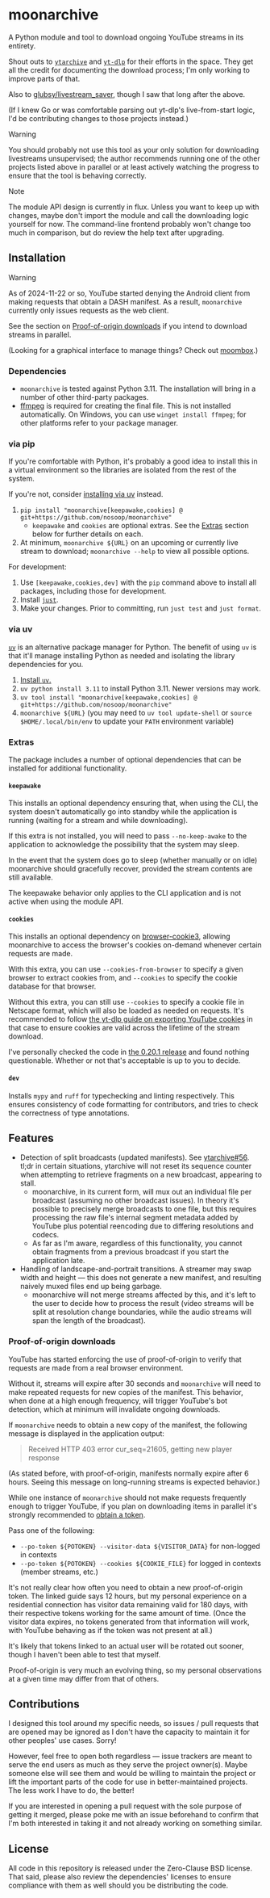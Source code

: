 # moonarchive

A Python module and tool to download ongoing YouTube streams in its entirety.

Shout outs to [`ytarchive`][] and [`yt-dlp`][] for their efforts in the space.  They get all the
credit for documenting the download process; I'm only working to improve parts of that.

Also to [glubsy/livestream_saver][], though I saw that long after the above.

(If I knew Go or was comfortable parsing out yt-dlp's live-from-start logic, I'd be contributing
changes to those projects instead.)

> [!WARNING]
> 
> You should probably not use this tool as your only solution for downloading livestreams
> unsupervised; the author recommends running one of the other projects listed above in parallel
> or at least actively watching the progress to ensure that the tool is behaving correctly.

> [!NOTE]
> 
> The module API design is currently in flux.  Unless you want to keep up with changes, maybe
> don't import the module and call the downloading logic yourself for now.  The command-line
> frontend probably won't change too much in comparison, but do review the help text after
> upgrading.

[`ytarchive`]: https://github.com/Kethsar/ytarchive
[`yt-dlp`]: https://github.com/yt-dlp/yt-dlp
[glubsy/livestream_saver]: https://github.com/glubsy/livestream_saver

## Installation

> [!WARNING]
> As of 2024-11-22 or so, YouTube started denying the Android client from making requests that
> obtain a DASH manifest.  As a result, `moonarchive` currently only issues requests as the web
> client.
> 
> See the section on [Proof-of-origin downloads](#proof-of-origin-downloads) if you intend to
> download streams in parallel.

(Looking for a graphical interface to manage things?  Check out [moombox][].)

[moombox]: https://github.com/nosoop/moombox

### Dependencies

- `moonarchive` is tested against Python 3.11.  The installation will bring in a number of other
third-party packages.
- [ffmpeg][] is required for creating the final file.  This is not installed automatically.
On Windows, you can use `winget install ffmpeg`; for other platforms refer to your package
manager.

[ffmpeg]: https://ffmpeg.org/download.html

### via pip

If you're comfortable with Python, it's probably a good idea to install this in a virtual
environment so the libraries are isolated from the rest of the system.

If you're not, consider [installing via uv](#via-uv) instead.

1. `pip install "moonarchive[keepawake,cookies] @ git+https://github.com/nosoop/moonarchive"`
    - `keepawake` and `cookies` are optional extras.  See the [Extras](#extras) section below
    for further details on each.
2. At minimum, `moonarchive ${URL}` on an upcoming or currently live stream to download;
`moonarchive --help` to view all possible options.

For development:

1. Use `[keepawake,cookies,dev]` with the `pip` command above to install all packages, including
those for development.
2. Install [`just`](https://github.com/casey/just).
3. Make your changes.  Prior to committing, run `just test` and `just format`.

### via uv

[`uv`][] is an alternative package manager for Python.  The benefit of using `uv` is that it'll
manage installing Python as needed and isolating the library dependencies for you.

1. [Install `uv`.](https://docs.astral.sh/uv/getting-started/installation/)
2. `uv python install 3.11` to install Python 3.11.  Newer versions may work.
3. `uv tool install "moonarchive[keepawake,cookies] @ git+https://github.com/nosoop/moonarchive"`
4. `moonarchive ${URL}` (you may need to `uv tool update-shell` or `source $HOME/.local/bin/env`
to update your `PATH` environment variable)

[`uv`]: https://docs.astral.sh/uv/

### Extras

The package includes a number of optional dependencies that can be installed for additional
functionality.

#### `keepawake`

This installs an optional dependency ensuring that, when using the CLI, the system doesn't
automatically go into standby while the application is running (waiting for a stream and while
downloading).

If this extra is not installed, you will need to pass `--no-keep-awake` to the application to
acknowledge the possibility that the system may sleep.

In the event that the system does go to sleep (whether manually or on idle) moonarchive should
gracefully recover, provided the stream contents are still available.

The keepawake behavior only applies to the CLI application and is not active when using the
module API.

#### `cookies`

This installs an optional dependency on [browser-cookie3][], allowing moonarchive to access the
browser's cookies on-demand whenever certain requests are made.

With this extra, you can use `--cookies-from-browser` to specify a given browser to extract
cookies from, and `--cookies` to specify the cookie database for that browser.

Without this extra, you can still use `--cookies` to specify a cookie file in Netscape format,
which will also be loaded as needed on requests.  It's recommended to follow
[the yt-dlp guide on exporting YouTube cookies][yt-dlp cookies] in that case to ensure cookies
are valid across the lifetime of the stream download.

I've personally checked the code in [the 0.20.1 release][audited bc3] and found nothing
questionable.  Whether or not that's acceptable is up to you to decide.

[browser-cookie3]: https://pypi.org/project/browser-cookie3
[audited bc3]: https://github.com/borisbabic/browser_cookie3/commit/03895797e48dd107806db171d8392c562151807d
[yt-dlp cookies]: https://github.com/yt-dlp/yt-dlp/wiki/Extractors#exporting-youtube-cookies

#### `dev`

Installs `mypy` and `ruff` for typechecking and linting respectively.  This ensures
consistency of code formatting for contributors, and tries to check the correctness of type
annotations.

## Features

- Detection of split broadcasts (updated manifests).  See [ytarchive#56][].  tl;dr in certain
situations, ytarchive will not reset its sequence counter when attempting to retrieve fragments
on a new broadcast, appearing to stall.
    - moonarchive, in its current form, will mux out an individual file per broadcast (assuming
    no other broadcast issues).  In theory it's possible to precisely merge broadcasts to one
    file, but this requires processing the raw file's internal segment metadata added by YouTube
    plus potential reencoding due to differing resolutions and codecs.
    - As far as I'm aware, regardless of this functionality, you cannot obtain fragments from a
    previous broadcast if you start the application late.
- Handling of landscape-and-portrait transitions.  A streamer may swap width and height &mdash;
this does not generate a new manifest, and resulting naively muxed files end up being garbage.
    - moonarchive will not merge streams affected by this, and it's left to the user to decide
    how to process the result (video streams will be split at resolution change boundaries,
    while the audio streams will span the length of the broadcast).

[ytarchive#56]: https://github.com/Kethsar/ytarchive/issues/56

### Proof-of-origin downloads

YouTube has started enforcing the use of proof-of-origin to verify that requests are made from a
real browser environment.

Without it, streams will expire after 30 seconds and `moonarchive` will need to make repeated
requests for new copies of the manifest.  This behavior, when done at a high enough frequency,
will trigger YouTube's bot detection, which at minimum will invalidate ongoing downloads.

If `moonarchive` needs to obtain a new copy of the manifest, the following message is displayed
in the application output:

> Received HTTP 403 error cur_seq=21605, getting new player response

(As stated before, with proof-of-origin, manifests normally expire after 6 hours.  Seeing this
message on long-running streams is expected behavior.)

While one instance of `moonarchive` should not make requests frequently enough to trigger
YouTube, if you plan on downloading items in parallel it's strongly recommended to
[obtain a token][].

Pass one of the following:

- `--po-token ${POTOKEN} --visitor-data ${VISITOR_DATA}` for non-logged in contexts
- `--po-token ${POTOKEN} --cookies ${COOKIE_FILE}` for logged in contexts (member streams, etc.)

It's not really clear how often you need to obtain a new proof-of-origin token.  The linked
guide says 12 hours, but my personal experience on a residential connection has visitor data
remaining valid for 180 days, with their respective tokens working for the same amount of time.
(Once the visitor data expires, no tokens generated from that information will work, with
YouTube behaving as if the token was not present at all.)

It's likely that tokens linked to an actual user will be rotated out sooner, though I haven't
been able to test that myself.

Proof-of-origin is very much an evolving thing, so my personal observations at a given time may
differ from that of others.

[obtain a token]: https://github.com/yt-dlp/yt-dlp/wiki/PO-Token-Guide

## Contributions

I designed this tool around my specific needs, so issues / pull requests that are opened may
be ignored as I don't have the capacity to maintain it for other peoples' use cases.  Sorry!

However, feel free to open both regardless &mdash; issue trackers are meant to serve the
end users as much as they serve the project owner(s).  Maybe someone else will see them and
would be willing to maintain the project or lift the important parts of the code for use in
better-maintained projects.  The less work I have to do, the better!

If you are interested in opening a pull request with the sole purpose of getting it merged,
please poke me with an issue beforehand to confirm that I'm both interested in taking it and
not already working on something similar.

## License

All code in this repository is released under the Zero-Clause BSD license.  That said, please
also review the dependencies' licenses to ensure compliance with them as well should you be
distributing the code.
